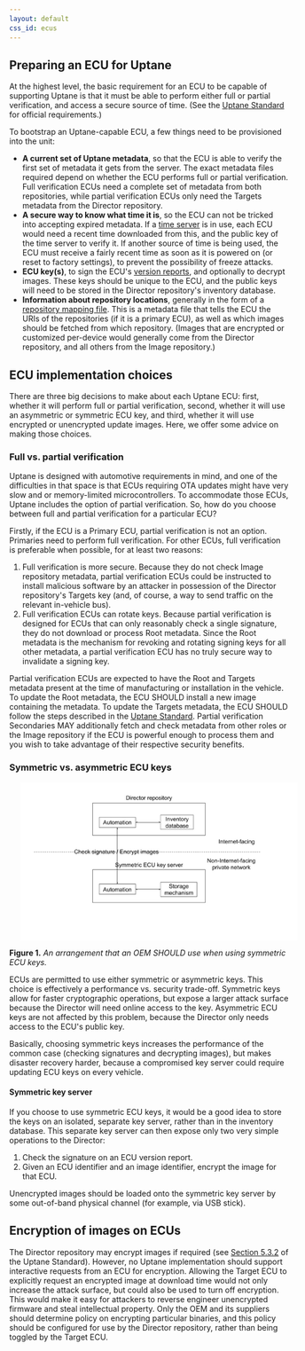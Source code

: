 ```yaml
---
layout: default
css_id: ecus
---
```


## Preparing an ECU for Uptane

At the highest level, the basic requirement for an ECU to be capable of supporting Uptane is that it must be able to perform either full or partial verification, and access a secure source of time. (See the [Uptane Standard](https://uptane.github.io/uptane-standard/uptane-standard.html#build-time-prerequisite-requirements-for-ecus) for official requirements.)

To bootstrap an Uptane-capable ECU, a few things need to be provisioned into the unit:

* **A current set of Uptane metadata**, so that the ECU is able to verify the first set of metadata it gets from the server. The exact metadata files required depend on whether the ECU performs full or partial verification. Full verification ECUs need a complete set of metadata from both repositories, while partial verification ECUs only need the Targets metadata from the Director repository.
* **A secure way to know what time it is**, so the ECU can not be tricked into accepting expired metadata. If a [time server](https://uptane.github.io/deployment-considerations/repositories.html#time-server) is in use, each ECU would need a recent time downloaded from this, and the public key of the time server to verify it. If another source of time is being used, the ECU must receive a fairly recent time as soon as it is powered on (or reset to factory settings), to prevent the possibility of freeze attacks.
* **ECU key(s)**, to sign the ECU's [version reports](https://uptane.github.io/papers/ieee-isto-6100.1.0.0.uptane-standard.html#version_report), and optionally to decrypt images. These keys should be unique to the ECU, and the public keys will need to be stored in the Director repository's inventory database.
* **Information about repository locations**, generally in the form of a [repository mapping file](https://uptane.github.io/papers/ieee-isto-6100.1.0.0.uptane-standard.html#repo_mapping_meta). This is a metadata file that tells the ECU the URIs of the repositories (if it is a primary ECU), as well as which images should be fetched from which repository. (Images that are encrypted or customized per-device would generally come from the Director repository, and all others from the Image repository.)

## ECU implementation choices

There are three big decisions to make about each Uptane ECU: first, whether it will perform full or partial verification, second, whether it will use an asymmetric or symmetric ECU key, and third, whether it will use encrypted or unencrypted update images. Here, we offer some advice on making those choices.

### Full vs. partial verification

Uptane is designed with automotive requirements in mind, and one of the difficulties in that space is that ECUs requiring OTA updates might have very slow and or memory-limited microcontrollers. To accommodate those ECUs, Uptane includes the option of partial verification. So, how do you choose between full and partial verification for a particular ECU?

Firstly, if the ECU is a Primary ECU, partial verification is not an option. Primaries need to perform full verification. For other ECUs, full verification is preferable when possible, for at least two reasons:

1. Full verification is more secure. Because they do not check Image repository metadata, partial verification ECUs could be instructed to install malicious software by an attacker in possession of the Director repository's Targets key (and, of course, a way to send traffic on the relevant in-vehicle bus).
2. Full verification ECUs can rotate keys. Because partial verification is designed for ECUs that can only reasonably check a single signature, they do not download or process Root metadata. Since the Root metadata is the mechanism for revoking and rotating signing keys for all other metadata, a partial verification ECU has no truly secure way to invalidate a signing key.

Partial verification ECUs are expected to have the Root and Targets metadata present at the time of manufacturing or installation in the vehicle. To update the Root metadata, the ECU SHOULD install a new image containing the metadata. To update the Targets metadata, the ECU SHOULD follow the steps described in the [Uptane Standard](https://uptane.github.io/papers/ieee-isto-6100.1.0.0.uptane-standard.html#partial_verification). Partial verification Secondaries MAY additionally fetch and check metadata from other roles or the Image repository if the ECU is powerful enough to process them and you wish to take advantage of their respective security benefits.

### Symmetric vs. asymmetric ECU keys

<img align="center" src="assets/images/ECU_1_sym_asym.png" width="500" style="margin: 0px 20px"/>

**Figure 1.** *An arrangement that an OEM SHOULD use when using symmetric ECU keys.*

ECUs are permitted to use either symmetric or asymmetric keys. This choice is effectively a performance vs. security trade-off. Symmetric keys allow for faster cryptographic operations, but expose a larger attack surface because the Director will need online access to the key. Asymmetric ECU keys are not affected by this problem, because the Director only needs access to the ECU's public key.

Basically, choosing symmetric keys increases the performance of the common case (checking signatures and decrypting images), but makes disaster recovery harder, because a compromised key server could require updating ECU keys on every vehicle.

#### Symmetric key server

If you choose to use symmetric ECU keys, it would be a good idea to store the keys on an isolated, separate key server, rather than in the inventory database. This separate key server can then expose only two very simple operations to the Director:

1. Check the signature on an ECU version report.
2. Given an ECU identifier and an image identifier, encrypt the image for that ECU.

Unencrypted images should be loaded onto the symmetric key server by some out-of-band physical channel (for example, via USB stick).

## Encryption of images on ECUs

The Director repository may encrypt images if required (see [Section 5.3.2](https://uptane.github.io/papers/ieee-isto-6100.1.0.0.uptane-standard.html#director_repository) of the Uptane Standard). However, no Uptane implementation should support interactive requests from an ECU for encryption.  Allowing the Target ECU to explicitly request an encrypted image at download time would not only increase the attack surface, but could also be used to turn off encryption. This would make it easy for attackers to reverse engineer unencrypted firmware and steal intellectual property. Only the OEM and its suppliers should determine policy on encrypting particular binaries, and this policy should be configured for use by the Director repository, rather than being toggled by the Target ECU.
